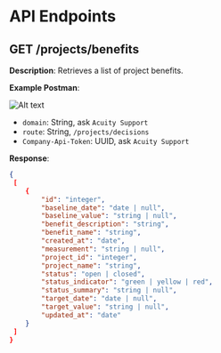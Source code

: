 # API Endpoints

## GET /projects/benefits

**Description**: Retrieves a list of project benefits.

**Example Postman**:

![Alt text](https://github.com/AcuityPPM/APIs/blob/main/image.png)

- `domain`: String, ask `Acuity Support`
- `route`: String, `/projects/decisions`
- `Company-Api-Token`: UUID, ask `Acuity Support`

**Response**:

```json
{
 [
    {
        "id": "integer",
        "baseline_date": "date | null",
        "baseline_value": "string | null",
        "benefit_description": "string",
        "benefit_name": "string",
        "created_at": "date",
        "measurement": "string | null",
        "project_id": "integer",
        "project_name": "string",
        "status": "open | closed",
        "status_indicator": "green | yellow | red",
        "status_summary": "string | null",
        "target_date": "date | null",
        "target_value": "string | null",
        "updated_at": "date"
    }
 ]
}
```
